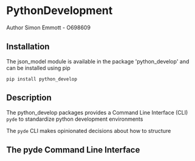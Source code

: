 # PythonDevelopment

Author Simon Emmott - O698609

## Installation
The json_model module is available in the package 'python_develop' and can be installed using pip
```
pip install python_develop
```

## Description

The python_develop packages provides a Command Line Interface (CLI) `pyde` to standardize python development environments

The `pyde` CLI makes opinionated decisions about how to structure 

## The pyde Command Line Interface

